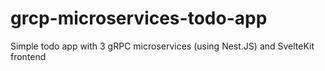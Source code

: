 # grcp-microservices-todo-app
Simple todo app with 3 gRPC microservices (using Nest.JS) and SvelteKit frontend
